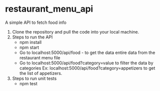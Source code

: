 # restaurant_menu_api
A simple API to fetch food info

1. Clone the repository and pull the code into your local machine.
2. Steps to run the API
    - npm install
    - npm start
    - Go to localhost:5000/api/food - to get the data entire data from the restaurant menu file
    - Go to localhost:5000/api/food?category=value to filter the data by categories
        Ex: localhost:5000/api/food?category=appetizers to get the list of appetizers.
3. Steps to run unit tests
     - npm test
